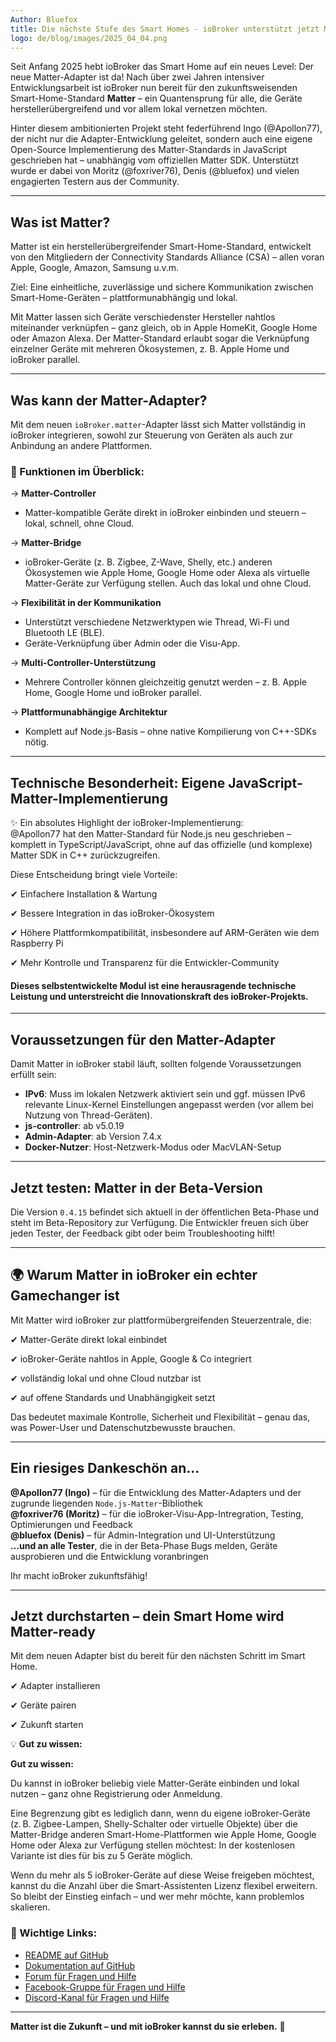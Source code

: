 ```yaml
---
Author: Bluefox
title: Die nächste Stufe des Smart Homes - ioBroker unterstützt jetzt Matter!
logo: de/blog/images/2025_04_04.png
---
```

Seit Anfang 2025 hebt ioBroker das Smart Home auf ein neues Level: 
Der neue Matter-Adapter ist da! Nach über zwei Jahren intensiver Entwicklungsarbeit ist ioBroker nun bereit 
für den zukunftsweisenden Smart-Home-Standard **Matter** – ein Quantensprung für alle, die Geräte herstellerübergreifend und vor allem lokal vernetzen möchten.

Hinter diesem ambitionierten Projekt steht federführend Ingo (@Apollon77), der nicht nur die Adapter-Entwicklung geleitet, 
sondern auch eine eigene Open-Source Implementierung des Matter-Standards in JavaScript geschrieben hat – 
unabhängig vom offiziellen Matter SDK. 
Unterstützt wurde er dabei von Moritz (@foxriver76), Denis (@bluefox) und vielen engagierten Testern aus der Community.

---

## Was ist Matter?

Matter ist ein herstellerübergreifender Smart-Home-Standard, entwickelt von den Mitgliedern der Connectivity Standards Alliance (CSA) – 
allen voran Apple, Google, Amazon, Samsung u.v.m.  

Ziel: Eine einheitliche, zuverlässige und sichere Kommunikation zwischen Smart-Home-Geräten – plattformunabhängig und lokal.

Mit Matter lassen sich Geräte verschiedenster Hersteller nahtlos miteinander verknüpfen – 
ganz gleich, ob in Apple HomeKit, Google Home oder Amazon Alexa. Der Matter-Standard erlaubt sogar die Verknüpfung einzelner Geräte mit 
mehreren Ökosystemen, z. B. Apple Home und ioBroker parallel.

---

##  Was kann der Matter-Adapter?

Mit dem neuen `ioBroker.matter`-Adapter lässt sich Matter vollständig in ioBroker integrieren, 
sowohl zur Steuerung von Geräten als auch zur Anbindung an andere Plattformen.

### 🔧 Funktionen im Überblick:

→ **Matter-Controller**  
 - Matter-kompatible Geräte direkt in ioBroker einbinden und steuern – lokal, schnell, ohne Cloud.

→ **Matter-Bridge**  
- ioBroker-Geräte (z. B. Zigbee, Z-Wave, Shelly, etc.) anderen Ökosystemen wie Apple Home, Google Home oder Alexa
als virtuelle Matter-Geräte zur Verfügung stellen. Auch das lokal und ohne Cloud.

→ **Flexibilität in der Kommunikation**  
- Unterstützt verschiedene Netzwerktypen wie Thread, Wi-Fi und Bluetooth LE (BLE).  
- Geräte-Verknüpfung über Admin oder die Visu-App.

→ **Multi-Controller-Unterstützung**  
- Mehrere Controller können gleichzeitig genutzt werden – z. B. Apple Home, Google Home und ioBroker parallel.

→ **Plattformunabhängige Architektur**  
-  Komplett auf Node.js-Basis – ohne native Kompilierung von C++-SDKs nötig.

---

## Technische Besonderheit: Eigene JavaScript-Matter-Implementierung

✨ Ein absolutes Highlight der ioBroker-Implementierung:  
@Apollon77 hat den Matter-Standard für Node.js neu geschrieben – komplett in TypeScript/JavaScript, 
ohne auf das offizielle (und komplexe) Matter SDK in C++ zurückzugreifen.  

Diese Entscheidung bringt viele Vorteile:

✔ Einfachere Installation & Wartung

✔ Bessere Integration in das ioBroker-Ökosystem

✔ Höhere Plattformkompatibilität, insbesondere auf ARM-Geräten wie dem Raspberry Pi

✔ Mehr Kontrolle und Transparenz für die Entwickler-Community

#### Dieses selbstentwickelte Modul ist eine herausragende technische Leistung und unterstreicht die Innovationskraft des ioBroker-Projekts.

---

## Voraussetzungen für den Matter-Adapter

Damit Matter in ioBroker stabil läuft, sollten folgende Voraussetzungen erfüllt sein:

- **IPv6**: Muss im lokalen Netzwerk aktiviert sein und ggf. müssen IPv6 relevante Linux-Kernel Einstellungen angepasst werden (vor allem bei Nutzung von Thread-Geräten).
- **js-controller**: ab v5.0.19
- **Admin-Adapter**: ab Version 7.4.x
- **Docker-Nutzer**: Host-Netzwerk-Modus oder MacVLAN-Setup

---

## Jetzt testen: Matter in der Beta-Version

Die Version `0.4.15` befindet sich aktuell in der öffentlichen Beta-Phase und steht im Beta-Repository zur Verfügung. 
Die Entwickler freuen sich über jeden Tester, der Feedback gibt oder beim Troubleshooting hilft!

---

## 🌍 Warum Matter in ioBroker ein echter Gamechanger ist

Mit Matter wird ioBroker zur plattformübergreifenden Steuerzentrale, die:

✔ Matter-Geräte direkt lokal einbindet 

✔ ioBroker-Geräte nahtlos in Apple, Google & Co integriert 

✔ vollständig lokal und ohne Cloud nutzbar ist  

✔ auf offene Standards und Unabhängigkeit setzt

Das bedeutet maximale Kontrolle, Sicherheit und Flexibilität – genau das, was Power-User und Datenschutzbewusste brauchen.

---

## Ein riesiges Dankeschön an…

 **@Apollon77 (Ingo)** – für die Entwicklung des Matter-Adapters und der zugrunde liegenden `Node.js-Matter`-Bibliothek  
 **@foxriver76 (Moritz)** – für die ioBroker-Visu-App-Intregration, Testing, Optimierungen und Feedback  
 **@bluefox (Denis)** – für Admin-Integration und UI-Unterstützung  
 **…und an alle Tester**, die in der Beta-Phase Bugs melden, Geräte ausprobieren und die Entwicklung voranbringen

 Ihr macht ioBroker zukunftsfähig!

---

## Jetzt durchstarten – dein Smart Home wird Matter-ready

Mit dem neuen Adapter bist du bereit für den nächsten Schritt im Smart Home.  

✔ Adapter installieren  

✔ Geräte pairen 

✔ Zukunft starten

💡 **Gut zu wissen:**

**Gut zu wissen:**

Du kannst in ioBroker beliebig viele Matter-Geräte einbinden und lokal nutzen – ganz ohne Registrierung oder Anmeldung.

Eine Begrenzung gibt es lediglich dann, wenn du eigene ioBroker-Geräte (z. B. Zigbee-Lampen, Shelly-Schalter oder virtuelle Objekte) über die Matter-Bridge anderen Smart-Home-Plattformen wie Apple Home, Google Home oder Alexa zur Verfügung stellen möchtest:
In der kostenlosen Variante ist dies für bis zu 5 Geräte möglich.

Wenn du mehr als 5 ioBroker-Geräte auf diese Weise freigeben möchtest, kannst du die Anzahl über die Smart-Assistenten Lizenz flexibel erweitern. So bleibt der Einstieg einfach – und wer mehr möchte, kann problemlos skalieren.

### 📄 Wichtige Links:

- [README auf GitHub](https://github.com/ioBroker/ioBroker.matter)  
- [Dokumentation auf GitHub](https://github.com/ioBroker/ioBroker.matter/wiki)  
- [Forum für Fragen und Hilfe](https://forum.iobroker.net/topic/79498/matter-beta-allgemeine-fragen-und-diskussionen)
- [Facebook-Gruppe für Fragen und Hilfe](https://www.facebook.com/groups/440499112958264)
- [Discord-Kanal für Fragen und Hilfe](https://discord.com/channels/743167951875604501/743167952303554620)

---

**Matter ist die Zukunft – und mit ioBroker kannst du sie erleben.** 🚀
